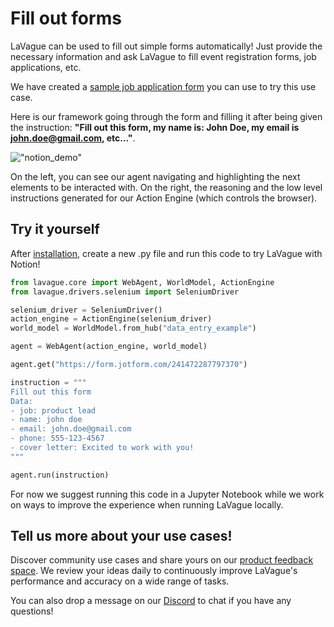 # Fill out forms

LaVague can be used to fill out simple forms automatically! Just provide the necessary information and ask LaVague to fill event registration forms, job applications, etc. 

We have created a [sample job application form](https://form.jotform.com/241472287797370) you can use to try this use case. 

Here is our framework going through the form and filling it after being given the instruction: **"Fill out this form, my name is: John Doe, my email is john.doe@gmail.com, etc..."**. 


!["notion_demo"](../../assets/jotform_demo.gif)

On the left, you can see our agent navigating and highlighting the next elements to be interacted with. On the right, the reasoning and the low level instructions generated for our Action Engine (which controls the browser). 

## Try it yourself

After [installation](../get-started/quick-tour.md), create a new .py file and run this code to try LaVague with Notion!

```py
from lavague.core import WebAgent, WorldModel, ActionEngine
from lavague.drivers.selenium import SeleniumDriver

selenium_driver = SeleniumDriver()
action_engine = ActionEngine(selenium_driver)
world_model = WorldModel.from_hub("data_entry_example")

agent = WebAgent(action_engine, world_model)

agent.get("https://form.jotform.com/241472287797370")

instruction = """
Fill out this form
Data:
- job: product lead
- name: john doe
- email: john.doe@gmail.com
- phone: 555-123-4567
- cover letter: Excited to work with you!
"""

agent.run(instruction)
```

For now we suggest running this code in a Jupyter Notebook while we work on ways to improve the experience when running LaVague locally. 

## Tell us more about your use cases!

Discover community use cases and share yours on our [product feedback space](https://lavague.canny.io/lavague-use-cases). We review your ideas daily to continuously improve LaVague's performance and accuracy on a wide range of tasks.

You can also drop a message on our [Discord](https://discord.gg/SDxn9KpqX9) to chat if you have any questions!